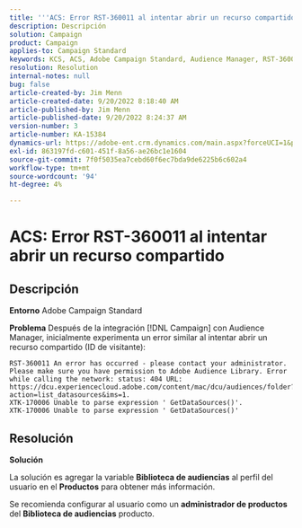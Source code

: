 ```yaml
---
title: '''ACS: Error RST-360011 al intentar abrir un recurso compartido'
description: Descripción
solution: Campaign
product: Campaign
applies-to: Campaign Standard
keywords: KCS, ACS, Adobe Campaign Standard, Audience Manager, RST-360011, error, abrir recurso compartido
resolution: Resolution
internal-notes: null
bug: false
article-created-by: Jim Menn
article-created-date: 9/20/2022 8:18:40 AM
article-published-by: Jim Menn
article-published-date: 9/20/2022 8:24:37 AM
version-number: 3
article-number: KA-15384
dynamics-url: https://adobe-ent.crm.dynamics.com/main.aspx?forceUCI=1&pagetype=entityrecord&etn=knowledgearticle&id=b3a386d3-bc38-ed11-9db1-0022480866ad
exl-id: 863197fd-c601-451f-8a56-ae26bc1e1604
source-git-commit: 7f0f5035ea7cebd60f6ec7bda9de6225b6c602a4
workflow-type: tm+mt
source-wordcount: '94'
ht-degree: 4%

---
```


# ACS: Error RST-360011 al intentar abrir un recurso compartido

## Descripción


<b>Entorno</b>
Adobe Campaign Standard

<b>Problema</b>
Después de la integración [!DNL Campaign] con Audience Manager, inicialmente experimenta un error similar al intentar abrir un recurso compartido (ID de visitante):


```
RST-360011 An error has occurred - please contact your administrator.
Please make sure you have permission to Adobe Audience Library. Error while calling the network: status: 404 URL: https://dcu.experiencecloud.adobe.com/content/mac/dcu/audiences/folder?action=list_datasources&ims=1.
XTK-170006 Unable to parse expression ' GetDataSources()'.
XTK-170006 Unable to parse expression ' GetDataSources()'
```





## Resolución


<b>Solución</b>

La solución es agregar la variable <b>Biblioteca de audiencias</b> al perfil del usuario en el <b>Productos</b> para obtener más información.

Se recomienda configurar al usuario como un <b>administrador de productos</b> del <b>Biblioteca de audiencias</b> producto.
